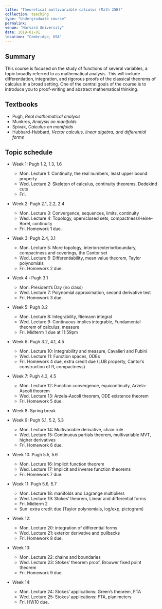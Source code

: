```yaml
---
title: "Theoretical multivariable calculus (Math 25B)"
collection: teaching
type: "Undergraduate course"
permalink:
venue: "Harvard University"
date: 2019-01-01
location: "Cambridge, USA"
---
```



## Summary 

This course is focused on the study of functions of several variables, a topic broadly referred to as mathematical analysis. This will include differentiation, integration, and rigorous proofs of the classical theorems of calculus in a broad setting. One of the central goals of the course is to introduce you to proof-writing and abstract mathematical thinking. 

## Textbooks
* Pugh, _Real mathematical analysis_
* Munkres, _Analysis on manifolds_ 
* Spivak, _Calculus on manifolds_ 
* Hubbard-Hubbard, _Vector calculus, linear algebra, and differential forms_


## Topic schedule

* Week 1: Pugh 1.2, 1.3, 1.6
  * Mon. Lecture 1: Continuity, the real numbers, least upper bound property
  * Wed. Lecture 2: Skeleton of calculus, continuity theorems, Dedekind cuts
  * Fri. 

* Week 2: Pugh 2.1, 2.2, 2.4
  * Mon. Lecture 3: Convergence, sequences, limits, continuity
  * Wed. Lecture 4: Topology, open/closed sets, compactness/Heine-Borel, continuity
  * Fri. Homework 1 due.

* Week 3: Pugh 2.4, 3.1
  * Mon. Lecture 5: More topology, interior/exterior/boundary, compactness and coverings, the Cantor set 
  * Wed. Lecture 6: Differentiability, mean value theorem, Taylor polynomials
  * Fri. Homework 2 due.

* Week 4 : Pugh 3.1
  * Mon. President’s Day (no class) 
  * Wed. Lecture 7: Polynomial approximation, second derivative test
  * Fri. Homework 3 due.

* Week 5: Pugh 3.2
  * Mon. Lecture 8: Integrability, Riemann integral
  * Wed. Lecture 9: Continuous implies integrable, Fundamental theorem of calculus, measure
  * Fri. Midterm 1 due at 11:59pm

* Week 6: Pugh 3.2, 4.1, 4.5
  * Mon. Lecture 10: Integrability and measure, Cavalieri and Fubini
  * Wed. Lecture 11: Function spaces, ODEs
  * Fri. Homework 4 due, extra credit due (LUB property, Cantor’s construction of R, compactness)

* Week 7: Pugh 4.3, 4.5
  * Mon. Lecture 12: Function convergence, equicontinuity, Arzela-Ascoli theorem
  * Wed. Lecture 13: Arzela-Ascoli theorem, ODE existence theorem
  * Fri. Homework 5 due.

* Week 8: Spring break 

* Week 9: Pugh 5.1, 5.2, 5.3
  * Mon. Lecture 14: Multivariable derivative, chain rule
  * Wed. Lecture 15: Continuous partials theorem, multivariable MVT, higher derivatives
  * Fri. Homework 6 due.

* Week 10: Pugh 5.5, 5.6
  * Mon. Lecture 16: Implicit function theorem
  * Wed. Lecture 17: Implicit and inverse function theorems
  * Fri. Homework 7 due.

* Week 11: Pugh 5.6, 5.7
  * Mon. Lecture 18: manifolds and Lagrange multipliers 
  * Wed. Lecture 19: Stokes’ theorem, Linear and differential forms
  * Fri. Midterm 2
  * Sun: extra credit due (Taylor polynomials, log/exp, pictogram)

* Week 12: 
  * Mon. Lecture 20: integration of differential forms
  * Wed. Lecture 21: exterior derivative and pullbacks
  * Fri. Homework 8 due. 

* Week 13: 
  * Mon. Lecture 22: chains and boundaries
  * Wed. Lecture 23: Stokes’ theorem proof, Brouwer fixed point theorem
  * Fri. Homework 9 due.

* Week 14: 
  * Mon. Lecture 24: Stokes’ applications: Green’s theorem, FTA
  * Wed. Lecture 25: Stokes’ applications: FTA, planimeters
  * Fri. HW10 due.
